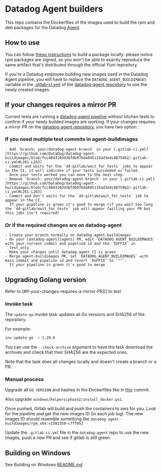 # Datadog Agent builders

This repo contains the Dockerfiles of the images used to build the rpm and deb
packages for the Datadog [Agent][agent].

## How to use

You can follow [these instructions][agent-omnibus] to build a package locally:
please notice rpm packages are signed, so you won't be able to exactly reproduce
the same artifact that's distributed through the official Yum repository.

If you're a Datadog employee building new images used in the Datadog Agent
pipeline, you will have to replace the `DATADOG_AGENT_BUILDIMAGES` variable
in the [.gitlab-ci.yml](https://github.com/DataDog/datadog-agent/blob/master/.gitlab-ci.yml)
of the [datadog-agent repository][agent] to use the newly created images.

## If your changes requires a mirror PR

Current tests are running a [datadog-agent pipeline][agent] without kitchen 
tests to confirm if your newly builded images are working. If your changes requires
a mirror PR on the [datadog-agent repository][agent], you have two option :
### If you need multiple test commits in agent-buildimages
    - Add `branch: your/datadog-agent-branch` in your [.gitlab-ci.yml][https://github.com/DataDog/datadog-agent-buildimages/blob/fcc4843103d3bfdb976da845133ad3edc48754b2/.gitlab-ci.yml#L261-L263]
    - Commit and waits for the `dd-gitlab/wait_for_tests` jobs to appear in the CI, it will indicate if your tests succeeded or failed.
      Once your tests worked you can move to the next step.
    - Remove `branch: your/datadog-agent-branch` in your [.gitlab-ci.yml][https://github.com/DataDog/datadog-agent-buildimages/blob/fcc4843103d3bfdb976da845133ad3edc48754b2/.gitlab-ci.yml#L261-L263]
    - Commit and don't waits for the `dd-gitlab/wait_for_tests` job to appear in the CI. 
      If your pipeline is green it's good to merge (if you wait too long the `dd-gitlab/wait_for_tests` job will appear failling your PR but this jobs isn't required)
### Or if the required changes are on datadog-agent
    - Create your branch normally on datadog-agent-buildimages
    - On your [datadog-agent][agent] PR, edit `DATADOG_AGENT_BUILDIMAGES` with your current commit and pipelind id and the `SUFFIX` in `_test_only`
    - Make your changes until datadog-agent CI is green
    - Merge agent-buildimages PR, set `DATADOG_AGENT_BUILDIMAGES` with main commit and pipeline id and revert `SUFFIX` to `""`.
      If your pipeline is green it's good to merge

[agent]: https://github.com/DataDog/datadog-agent
[agent-omnibus]: https://github.com/DataDog/datadog-agent/blob/master/docs/dev/agent_omnibus.md

## Upgrading Golang version

Refer to [#If-your-changes-requires-a-mirror-PR][] to test

### Invoke task
The `update-go` invoke task updates all Go versions and SHA256 of the repository.

For example:
```sh
inv update-go -v 1.20.8
```
You can use the `--check-archive` argument to have the task download the archives and check that
their SHA256 are the expected ones.

Note that the task does all changes locally and doesn't create a branch or a PR.

### Manual process
Upgrade all `GO_VERSION` and hashes in the Dockerfiles like in
[this](https://github.com/DataDog/datadog-agent-buildimages/commit/4fdacd48725fdbab84d8fc0e27f9fc23ac5e7d9a) commit.

Also upgrade `windows/helpers/phase2/install_docker.ps1`.

Once pushed, Gitlab will build and push the containers to aws for you. Look for
the pipeline and get the new images ID (in each job log). The
new images ID should resemble something like
`datadog-agent-buildimages/rpm_x64:v1581559-c7ff053`

Update the `.gitlab-ci.yml` file in the `datadog-agent` repo to use the new images,
push a new PR and see if gitlab is still green.

## Building on Windows
See Building on Windows [README.md](windows/README.md)
